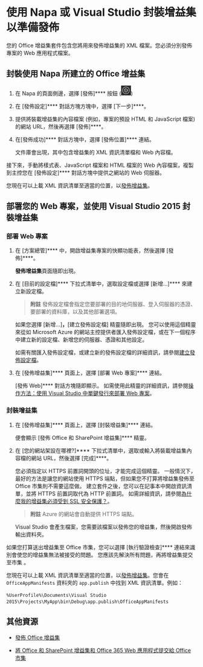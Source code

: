 
# 使用 Napa 或 Visual Studio 封裝增益集以準備發佈

您的 Office 增益集套件包含您將用來發佈增益集的 XML 檔案。您必須分別發佈專案的 Web 應用程式檔案。

## 封裝使用 Napa 所建立的 Office 增益集



1. 在 Napa 的頁面側邊，選擇 [發佈]**** 按鈕 (![發佈按鈕](../../images/Apps_NAPA_Publish.png))
    
2. 在 [發佈設定]**** 對話方塊方塊中，選擇 [下一步]****。
    
3. 提供將裝載增益集的內容檔案 (例如，專案的預設 HTML 和 JavaScript 檔案) 的網站 URL，然後再選擇 [發佈]****。
    
4. 在[發佈成功]**** 對話方塊中，選擇 [發佈位置]**** 連結。
    
    文件庫會出現，其中包含增益集的 XML 資訊清單檔和 Web 內容檔。 
    
接下來，手動將樣式表、JavaScript 檔案和 HTML 檔案的 Web 內容檔案，複製到主控您在 [發佈設定]**** 對話方塊中提供之網站的 Web 伺服器。

您現在可以上載 XML 資訊清單至適當的位置，以[發佈增益集](../publish/publish.md)。 


## 部署您的 Web 專案，並使用 Visual Studio 2015 封裝增益集



### 部署 Web 專案


1. 在 [方案總管]**** 中，開啟增益集專案的快顯功能表，然後選擇 [發佈]****。
    
    **發佈增益集**頁面隨即出現。
    
2. 在 [目前的設定檔]**** 下拉式清單中，選取設定檔或選擇 [新增...]**** 來建立新設定檔。
    
     >**附註**  發佈設定檔會指定您要部署的目的地伺服器、登入伺服器的憑證、要部署的資料庫，以及其他部署選項。

    如果您選擇 [新增...]****，****[建立發佈設定檔] 精靈隨即出現。 您可以使用這個精靈來從如 Microsoft Azure 的網站主控提供者匯入發佈設定檔，或在下一個程序中建立新的設定檔、新增您的伺服器、憑證和其他設定。
    
    如需有關匯入發佈設定檔，或建立新的發佈設定檔的詳細資訊，請參閱[建立發佈設定檔](http://msdn.microsoft.com/en-us/library/dd465337.aspx#creating_a_profile)。
    
3. 在 [發佈增益集]**** 頁面上，選擇 [部署 Web 專案]**** 連結。
    
    [發佈 Web]**** 對話方塊隨即顯示。 如需使用此精靈的詳細資訊，請參閱[操作方法：使用 Visual Studio 中單鍵發行來部署 Web 專案](http://msdn.microsoft.com/en-us/library/dd465337.aspx)。
    

### 封裝增益集


1. 在 [發佈增益集]**** 頁面上，選擇 [封裝增益集]**** 連結。
    
    便會顯示 [發佈 Office 和 SharePoint 增益集]**** 精靈。
    
2. 在 [您的網站架設在哪裡?]**** 下拉式清單中，選取或輸入將裝載增益集內容檔的網站 URL，然後選擇 [完成]****。
    
    您必須指定以 HTTPS 前置詞開頭的位址，才能完成這個精靈。 一般情況下，最好的方法是讓您的網站使用 HTTPS 端點，但如果您不打算將增益集發佈至 Office 市集則不需要這麼做。 建立套件之後，您可以在記事本中開啟資訊清單，並將 HTTPS 前置詞取代為 HTTP 前置詞。 如需詳細資訊，請參閱[為什麼我的增益集必須受到 SSL 安全保護？](http://msdn.microsoft.com/en-us/library/jj591603#bk_q7)。 
    
     >**附註**  Azure 的網站會自動提供 HTTPS 端點。

    Visual Studio 會產生檔案，您需要該檔案以發佈您的增益集，然後開啟發佈輸出資料夾。 
    
如果您打算送出增益集至 Office 市集，您可以選擇 [執行驗證檢查]**** 連結來識別會使您的增益集無法被接受的問題。 您應該先解決所有問題，再將增益集提交至市集 。

您現在可以上載 XML 資訊清單至適當的位置，以[發佈增益集](../publish/publish.md)。您會在 `OfficeAppManifests` 資料夾的 `app.publish` 中找到 XML 資訊清單。例如：

 `%UserProfile%\Documents\Visual Studio 2015\Projects\MyApp\bin\Debug\app.publish\OfficeAppManifests`


## 其他資源



- [發佈 Office 增益集](../publish/publish.md)
    
- [將 Office 和 SharePoint 增益集和 Office 365 Web 應用程式提交給 Office 市集](http://msdn.microsoft.com/library/ff075782-1303-4517-91cc-b3d730e9b9ae%28Office.15%29.aspx)
    
